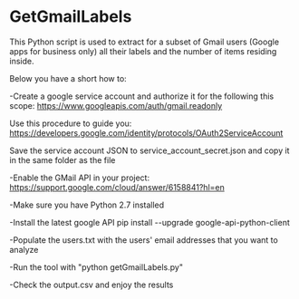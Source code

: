 # GetGmailLabels
This Python script is used to extract for a subset of Gmail users (Google apps for business only) all their labels and the number of items residing inside. 

Below you have a short how to:

-Create a google service account and authorize it for the following this scope: https://www.googleapis.com/auth/gmail.readonly

Use this procedure to guide you:
https://developers.google.com/identity/protocols/OAuth2ServiceAccount

Save the service account JSON to service_account_secret.json and copy it in the same folder as the file

-Enable the GMail API in your project:
https://support.google.com/cloud/answer/6158841?hl=en

-Make sure you have Python 2.7 installed

-Install the latest google API
pip install --upgrade google-api-python-client

-Populate the users.txt with the users' email addresses that you want to analyze

-Run the tool with "python getGmailLabels.py"

-Check the output.csv and enjoy the results
